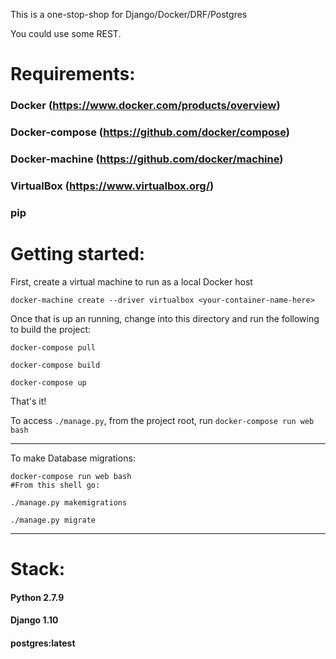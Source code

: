 This is a one-stop-shop for Django/Docker/DRF/Postgres

You could use some REST.

# Requirements:


### Docker (https://www.docker.com/products/overview)

### Docker-compose (https://github.com/docker/compose)

### Docker-machine (https://github.com/docker/machine)

### VirtualBox (https://www.virtualbox.org/)

### pip



# Getting started:

First, create a virtual machine to run as a local Docker host

`docker-machine create --driver virtualbox <your-container-name-here>`

Once that is up an running, change into this directory and run the following to build the project:

```
docker-compose pull

docker-compose build

docker-compose up
```



That's it!

To access `./manage.py`, from the project root, run `docker-compose run web bash`

--------------------------------------------------------------------------------

To make Database migrations:

```
docker-compose run web bash
#From this shell go:

./manage.py makemigrations

./manage.py migrate

```

--------------------------------------------------------------------------------

# Stack:

#### Python 2.7.9

#### Django 1.10

#### postgres:latest
